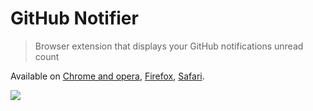 # GitHub Notifier

> Browser extension that displays your GitHub notifications unread count

Available on [Chrome and opera](https://github.com/sindresorhus/github-notifier-chrome), [Firefox](https://github.com/sindresorhus/github-notifier-firefox), [Safari](https://github.com/sindresorhus/github-notifier-safari).

![](screenshot.png)
